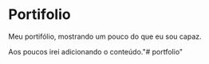 # Portifolio
Meu portifólio, mostrando um pouco do que eu sou capaz.

Aos poucos irei adicionando o conteúdo."# portfolio" 
